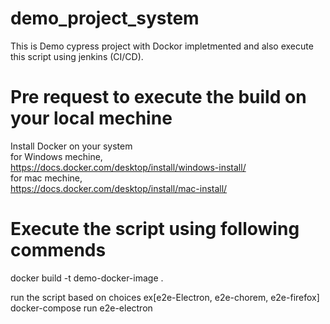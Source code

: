 # demo_project_system
This is Demo cypress project with Dockor impletmented and also execute this script using jenkins (CI/CD).


# Pre request to execute the build on your local mechine 
Install Docker on your system <br />
 for Windows mechine,<br />
 https://docs.docker.com/desktop/install/windows-install/<br />
 for mac mechine,<br />
 https://docs.docker.com/desktop/install/mac-install/<br />
 
# Execute the script using following commends 
docker build -t demo-docker-image . <br />

run the script based on choices ex[e2e-Electron, e2e-chorem, e2e-firefox] <br />
docker-compose run e2e-electron   
